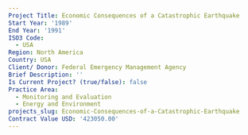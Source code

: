 ```yaml
---
Project Title: Economic Consequences of a Catastrophic Earthquake
Start Year: '1989'
End Year: '1991'
ISO3 Code:
  - USA
Region: North America
Country: USA
Client/ Donor: Federal Emergency Management Agency
Brief Description: ''
Is Current Project? (true/false): false
Practice Area:
  - Monitoring and Evaluation
  - Energy and Environment
projects_slug: Economic-Consequences-of-a-Catastrophic-Earthquake
Contract Value USD: '423050.00'
---
```

